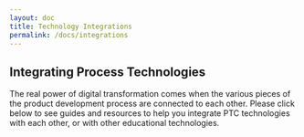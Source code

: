 ```yaml
---
layout: doc
title: Technology Integrations
permalink: /docs/integrations
---
```


<section class="section">
    <div class="container">
        <h2>Integrating Process Technologies</h2>
        <div>The real power of digital transformation comes when the various pieces of the product development process are connected to each other. Please click below to see guides and resources to help you integrate PTC technologies with each other, or with other educational technologies.
        </div>
    </div>
</section>
